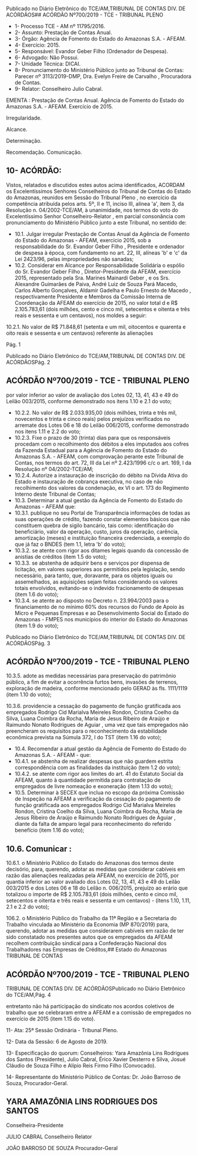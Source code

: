 Publicado  no  Diário  Eletrônico do TCE/AM,TRIBUNAL DE CONTAS DIV. DE ACÓRDÃOS## ACÓRDÃO Nº700/2019 - TCE - TRIBUNAL PLENO

- 1- Processo TCE - AM nº 11795/2016.
- 2- Assunto: Prestação de Contas Anual.
- 3- Órgão: Agência de Fomento do Estado do Amazonas S.A. - AFEAM.
- 4- Exercício: 2015.
- 5- Responsável: Evandor Geber Filho (Ordenador de Despesa).
- 6- Advogado: Não Possui.
- 7- Unidade Técnica: DICAI.
- 8- Pronunciamento  do  Ministério  Público  junto  ao  Tribunal  de  Contas: Parecer  nº 3113/2019-DMP, Dra. Evelyn Freire de Carvalho , Procuradora de Contas.
- 9- Relator: Conselheiro Julio Cabral.

EMENTA :  Prestação  de  Contas  Anual.  Agência  de Fomento  do  Estado  do  Amazonas  S.A.  -  AFEAM. Exercício de 2015.

Irregularidade.

Alcance.

Determinação.

Recomendação.  Comunicação.

## 10-  ACÓRDÃO:

Vistos, relatados e discutidos estes autos acima identificados, ACORDAM os Excelentíssimos Senhores Conselheiros do Tribunal de Contas do Estado do Amazonas, reunidos em Sessão do Tribunal Pleno , no exercício da competência atribuída pelos arts. 5º, II e 11, inciso III, alínea 'a', item 3, da Resolução n. 04/2002-TCE/AM, à unanimidade, nos termos do voto do Excelentíssimo Senhor Conselheiro-Relator , em parcial consonância com pronunciamento do Ministério Público junto a este Tribunal, no sentido de:

- 10.1. Julgar irregular Prestação de Contas Anual da Agência de Fomento do Estado do Amazonas - AFEAM, exercício 2015, sob a responsabilidade do Sr.  Evandor  Geber  Filho ,  Presidente  e  ordenador  de  despesa  à época, com fundamento no art. 22, III, alíneas 'b' e 'c' da Lei 2423/96, pelas impropriedades não sanadas;
- 10.2. Considerar em Alcance por Responsabilidade Solidária o espólio do Sr. Evandor Geber Filho , Diretor-Presidente da AFEAM, exercício 2015, representado pela Sra. Marines Mainardi Geber ,  e  os Srs. Alexandre Guimarães  de  Paiva,  André  Luiz  de  Souza  Pará  Macedo,  Carlos Alberto  Gonçalves,  Aldamir  Gadelha  e  Paulo  Ernesto  de  Macedo , respectivamente Presidente e Membros da Comissão Interna de Coordenação da  AFEAM  do  exercício  de  2015,  no  valor  total d e R$ 2.105.783,61 (dois milhões, cento e cinco mil, setecentos e oitenta e três reais e sessenta e um centavos), nos moldes a seguir:

10.2.1. No  valor  de R$  71.848,61 (setenta  e  um  mil,  oitocentos  e quarenta e oito reais e sessenta e um centavos) referente às alienações

Pág. 1

Publicado  no  Diário  Eletrônico do TCE/AM,TRIBUNAL DE CONTAS DIV. DE ACÓRDÃOSPág. 2

## ACÓRDÃO Nº700/2019 - TCE - TRIBUNAL PLENO

por valor inferior ao valor de avaliação dos Lotes 02, 13, 41, 43 e 49 do Leilão 003/2015, conforme demonstrado nos itens 1.10 e 2.1 do voto;

- 10.2.2. No  valor  de R$  2.033.935,00 (dois  milhões,  trinta  e  três  mil, novecentos e trinta e cinco reais) pelos prejuízos verificados no arremate dos Lotes 06 e 18 do Leilão 006/2015, conforme demonstrado nos itens 1.11 e 2.2 do voto;
- 10.2.3. Fixe  o  prazo  de  30  (trinta)  dias para  que  os  responsáveis procedam com o recolhimento dos débitos a eles imputados aos cofres da  Fazenda  Estadual  para  a  Agência  de  Fomento  do  Estado  do Amazonas S.A. -  AFEAM, com comprovação perante este Tribunal  de Contas, nos termos do art. 72, III da Lei nº 2.423/1996 c/c o art. 169, I da Resolução nº 04/2002-TCE/AM;
- 10.2.4. Autorize a instauração de inscrição do débito na Dívida Ativa do Estado e instauração de cobrança executiva, no caso de não recolhimento dos valores da condenação, ex VI o art. 173 do Regimento Interno deste Tribunal de Contas;
- 10.3. Determinar a  atual  gestão  da  Agência  de  Fomento  do  Estado  do Amazonas - AFEAM que:
- 10.3.1. publique no seu Portal de Transparência informações de todas as suas operações de crédito, fazendo constar elementos básicos que não constituem quebra de sigilo bancário, tais como:  identificação do beneficiário,  valor  da  operação,  custo,  juros  da  operação,  carência, amortização (meses) e instituição financeira credenciada, a exemplo do que já faz o BNDES (tem 1.1, letra 'b' do voto);
- 10.3.2. se atente com rigor aos ditames legais quando da concessão de anistias de créditos (item 1.5  do voto);
- 10.3.3. se abstenha de adquirir bens e serviços por dispensa de licitação, em valores superiores aos permitidos pela legislação, sendo necessário, para tanto, que, doravante, para os objetos iguais ou assemelhados, as aquisições  sejam  feitas considerando  os  valores  totais envolvidos, evitando-se o indevido fracionamento de despesas (item 1.6  do voto);
- 10.3.4. se atente ao  disposto no  Decreto  n. 23.994/2003  para  o financiamento de no mínimo 60% dos recursos do Fundo de Apoio às Micro e Pequenas Empresas e ao Desenvolvimento Social do Estado do Amazonas - FMPES nos municípios do interior do Estado do Amazonas (item 1.9  do voto);

Publicado  no  Diário  Eletrônico do TCE/AM,TRIBUNAL DE CONTAS DIV. DE ACÓRDÃOSPág. 3

## ACÓRDÃO Nº700/2019 - TCE - TRIBUNAL PLENO

10.3.5. adote  as  medidas necessárias para preservação do patrimônio público,  a fim  de  evitar a  ocorrência furtos  bens,  invasões de terrenos, exploração  de  madeira,  conforme  mencionado  pelo  GERAD  às  fls. 1111/1119 (item 1.10  do voto);

10.3.6. providencie a cessação do pagamento de função gratificada aos empregados Rodrigo Cid Marialva Meireles Rondon, Cristina Coelho da  Silva,  Luana  Coimbra  da  Rocha,  Maria  de  Jesus  Ribeiro  de Araújo e Raimundo Nonato Rodrigues de Aguiar ,  uma  vez  que  tais empregados não preencheram os requisitos para o reconhecimento da estabilidade econômica prevista na Súmula 372, I do TST (item 1.16 do voto);

- 10.4. Recomendar a  atual  gestão  da  Agência  de  Fomento  do  Estado  do Amazonas S.A. - AFEAM - que:
- 10.4.1. se  abstenha  de  realizar  despesas  que  não  guardem  estrita correspondência com as finalidades da instituição (tem 1.2  do voto);
- 10.4.2. se atente com rigor aos limites do art. 41 do Estatuto Social da AFEAM, quanto à quantidade permitida para contratação de empregados de livre nomeação e exoneração (item 1.13  do voto);
- 10.5. Determinar à SECEX que  inclua  no  escopo  da  próxima  Comissão  de Inspeção na AFEAM a verificação da cessação do pagamento de função gratificada  aos  empregados Rodrigo  Cid  Marialva  Meireles  Rondon, Cristina Coelho da Silva, Luana Coimbra da Rocha, Maria de Jesus Ribeiro de Araújo e Raimundo Nonato Rodrigues de Aguiar ,  diante da falta de amparo legal para reconhecimento do referido benefício (item 1.16 do voto);

## 10.6. Comunicar :

10.6.1. o Ministério  Público  do  Estado  do  Amazonas dos  termos deste  decisório, para,  querendo,  adotar  as  medidas  que  considerar cabíveis em razão das alienações realizadas pela AFEAM, no exercício de 2015, por quantia inferior ao valor avaliado dos Lotes 02, 13, 41, 43 e 49  do  Leilão  003/2015  e  dos  Lotes  06  e  18  do  Leilão  n.  006/2015, prejuízo  ao  erário  que  totalizou  o  importe  de R$ 2.105.783,61 (dois milhões, cento e cinco mil, setecentos e oitenta e três reais e sessenta e um centavos) -  (itens 1.10, 1.11, 2.1 e 2.2 do voto);

106.2. o Ministério Público do Trabalho da 11ª Região e a Secretaria do Trabalho vinculada ao Ministério da Economia (MP 870/2019) para, querendo, adotar as medidas que considerarem cabíveis  em  razão  de  ter  sido  constatado  nos  presentes  autos  que  os empregados da AFEAM recolhem contribuição sindical para a Confederação Nacional dos  Trabalhadores  nas Empresas  de  Créditos,## Estado do Amazonas TRIBUNAL DE CONTAS

## ACÓRDÃO Nº700/2019 - TCE - TRIBUNAL PLENO

TRIBUNAL DE CONTAS DIV. DE ACÓRDÃOSPublicado  no  Diário  Eletrônico do TCE/AM,Pág. 4

entretanto  não  há  participação  do  sindicato  nos  acordos  coletivos  de trabalho que se celebraram entre a AFEAM  e  a comissão de empregados no exercício de 2015 (item 1.15 do voto).

11-  Ata: 25ª Sessão Ordinária - Tribunal Pleno.

12-  Data da Sessão: 6 de Agosto de 2019.

13-  Especificação  do  quorum: Conselheiros: Yara  Amazônia  Lins  Rodrigues  dos Santos  (Presidente),  Julio  Cabral,  Érico  Xavier  Desterro  e  Silva,  Josué  Cláudio  de Souza Filho e Alípio Reis Firmo Filho (Convocado).

14-  Representante  do  Ministério  Público  de  Contas: Dr. João  Barroso  de  Souza, Procurador-Geral.

## YARA AMAZÔNIA LINS RODRIGUES DOS SANTOS

Conselheira-Presidente

JULIO CABRAL Conselheiro Relator

JOÃO BARROSO DE SOUZA Procurador-Geral